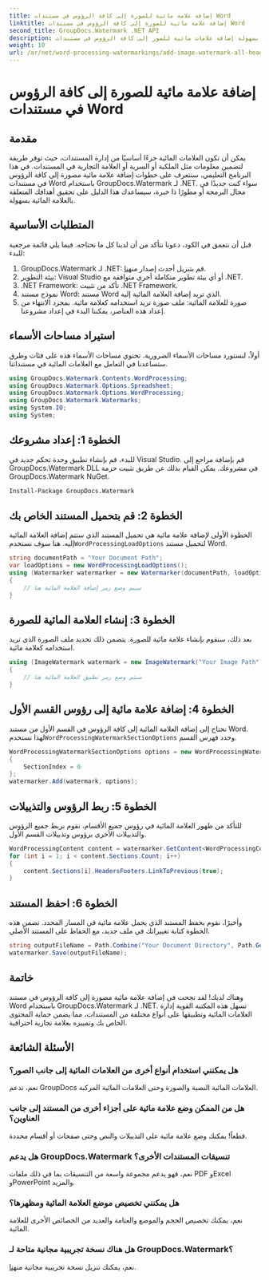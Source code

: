 ```yaml
---
title: إضافة علامة مائية للصورة إلى كافة الرؤوس في مستندات Word
linktitle: إضافة علامة مائية للصورة إلى كافة الرؤوس في مستندات Word
second_title: GroupDocs.Watermark .NET API
description: يمكنك بسهولة إضافة علامات مائية للصور إلى كافة الرؤوس في مستندات Word باستخدام GroupDocs.Watermark لـ .NET. اتبع دليلنا خطوة بخطوة مع أمثلة التعليمات البرمجية التفصيلية.
weight: 10
url: /ar/net/word-processing-watermarkings/add-image-watermark-all-headers-word-docs/
---
```


# إضافة علامة مائية للصورة إلى كافة الرؤوس في مستندات Word

## مقدمة
يمكن أن تكون العلامات المائية جزءًا أساسيًا من إدارة المستندات، حيث توفر طريقة لتضمين معلومات مثل الملكية أو السرية أو العلامة التجارية في المستندات. في هذا البرنامج التعليمي، سنتعرف على خطوات إضافة علامة مائية مصورة إلى كافة الرؤوس في مستندات Word باستخدام GroupDocs.Watermark لـ .NET. سواء كنت جديدًا في مجال البرمجة أو مطورًا ذا خبرة، سيساعدك هذا الدليل على تحقيق أهدافك المتعلقة بالعلامة المائية بسهولة.
## المتطلبات الأساسية
قبل أن نتعمق في الكود، دعونا نتأكد من أن لدينا كل ما نحتاجه. فيما يلي قائمة مرجعية للبدء:
1.  GroupDocs.Watermark لـ .NET: قم بتنزيل أحدث إصدار من[هنا](https://releases.groupdocs.com/Watermark/net/).
2. بيئة التطوير: Visual Studio أو أي بيئة تطوير متكاملة أخرى متوافقة مع .NET.
3. .NET Framework: تأكد من تثبيت .NET Framework.
4. نموذج مستند Word: مستند Word الذي تريد إضافة العلامة المائية إليه.
5. صورة للعلامة المائية: ملف صورة تريد استخدامه كعلامة مائية.
بمجرد الانتهاء من إعداد هذه العناصر، يمكننا البدء في إعداد مشروعنا.
## استيراد مساحات الأسماء
أولاً، لنستورد مساحات الأسماء الضرورية. تحتوي مساحات الأسماء هذه على فئات وطرق ستساعدنا في التعامل مع العلامات المائية في مستنداتنا.
```csharp
using GroupDocs.Watermark.Contents.WordProcessing;
using GroupDocs.Watermark.Options.Spreadsheet;
using GroupDocs.Watermark.Options.WordProcessing;
using GroupDocs.Watermark.Watermarks;
using System.IO;
using System;
```
## الخطوة 1: إعداد مشروعك
للبدء، قم بإنشاء تطبيق وحدة تحكم جديد في Visual Studio. قم بإضافة مراجع إلى GroupDocs.Watermark DLL في مشروعك. يمكن القيام بذلك عن طريق تثبيت حزمة GroupDocs.Watermark NuGet.
```bash
Install-Package GroupDocs.Watermark
```
## الخطوة 2: قم بتحميل المستند الخاص بك
 الخطوة الأولى لإضافة علامة مائية هي تحميل المستند الذي ستتم إضافة العلامة المائية إليه. هنا سوف نستخدم`WordProcessingLoadOptions` لتحميل مستند Word.
```csharp
string documentPath = "Your Document Path";
var loadOptions = new WordProcessingLoadOptions();
using (Watermarker watermarker = new Watermarker(documentPath, loadOptions))
{
    // سيتم وضع رمز إضافة العلامة المائية هنا
}
```
## الخطوة 3: إنشاء العلامة المائية للصورة
بعد ذلك، سنقوم بإنشاء علامة مائية للصورة. يتضمن ذلك تحديد ملف الصورة الذي تريد استخدامه كعلامة مائية.
```csharp
using (ImageWatermark watermark = new ImageWatermark("Your Image Path"))
{
    // سيتم وضع رمز تطبيق العلامة المائية هنا
}
```
## الخطوة 4: إضافة علامة مائية إلى رؤوس القسم الأول
 نحتاج إلى إضافة العلامة المائية إلى كافة الرؤوس في القسم الأول من مستند Word. لهذا نستخدم`WordProcessingWatermarkSectionOptions` وحدد فهرس القسم.
```csharp
WordProcessingWatermarkSectionOptions options = new WordProcessingWatermarkSectionOptions
{
    SectionIndex = 0
};
watermarker.Add(watermark, options);
```
## الخطوة 5: ربط الرؤوس والتذييلات
للتأكد من ظهور العلامة المائية في رؤوس جميع الأقسام، نقوم بربط جميع الرؤوس والتذييلات الأخرى برؤوس وتذييلات القسم الأول.
```csharp
WordProcessingContent content = watermarker.GetContent<WordProcessingContent>();
for (int i = 1; i < content.Sections.Count; i++)
{
    content.Sections[i].HeadersFooters.LinkToPrevious(true);
}
```
## الخطوة 6: احفظ المستند
وأخيرًا، نقوم بحفظ المستند الذي يحمل علامة مائية في المسار المحدد. تضمن هذه الخطوة كتابة تغييراتك في ملف جديد، مع الحفاظ على المستند الأصلي.
```csharp
string outputFileName = Path.Combine("Your Document Directory", Path.GetFileName(documentPath));
watermarker.Save(outputFileName);
```
## خاتمة
وهناك لديك! لقد نجحت في إضافة علامة مائية مصورة إلى كافة الرؤوس في مستند Word باستخدام GroupDocs.Watermark لـ .NET. تسهل هذه المكتبة القوية إدارة العلامات المائية وتطبيقها على أنواع مختلفة من المستندات، مما يضمن حماية المحتوى الخاص بك وتمييزه بعلامة تجارية احترافية.
## الأسئلة الشائعة
### هل يمكنني استخدام أنواع أخرى من العلامات المائية إلى جانب الصور؟
نعم، تدعم GroupDocs العلامات المائية النصية والصورة وحتى العلامات المائية المركبة.
### هل من الممكن وضع علامة مائية على أجزاء أخرى من المستند إلى جانب العناوين؟
قطعاً! يمكنك وضع علامة مائية على التذييلات والنص وحتى صفحات أو أقسام محددة.
### هل يدعم GroupDocs.Watermark تنسيقات المستندات الأخرى؟
نعم، فهو يدعم مجموعة واسعة من التنسيقات بما في ذلك ملفات PDF وExcel وPowerPoint والمزيد.
### هل يمكنني تخصيص موضع العلامة المائية ومظهرها؟
نعم، يمكنك تخصيص الحجم والموضع والعتامة والعديد من الخصائص الأخرى للعلامة المائية.
### هل هناك نسخة تجريبية مجانية متاحة لـ GroupDocs.Watermark؟
 نعم، يمكنك تنزيل نسخة تجريبية مجانية من[هنا](https://releases.groupdocs.com/).